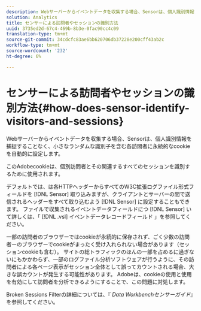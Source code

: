 ```yaml
---
description: Webサーバーからイベントデータを収集する場合、Sensorは、個人識別情報を捕捉することなく、小さなランダムな識別子を含む各訪問者に永続的なcookieを自動的に設定します。
solution: Analytics
title: センサーによる訪問者やセッションの識別方法
uuid: 3735ed2d-67c4-469b-8b3e-0fac90cc4c09
translation-type: tm+mt
source-git-commit: 34cdcfc83ae6bb620706db37228e200cff43ab2c
workflow-type: tm+mt
source-wordcount: '232'
ht-degree: 6%

---
```



# センサーによる訪問者やセッションの識別方法{#how-does-sensor-identify-visitors-and-sessions}

Webサーバーからイベントデータを収集する場合、Sensorは、個人識別情報を捕捉することなく、小さなランダムな識別子を含む各訪問者に永続的なcookieを自動的に設定します。

このAdobecookieは、個別訪問者とその関連するすべてのセッションを識別するために使用されます。

デフォルトでは、は各HTTPヘッダーからすべてのW3C拡張ログファイル形式フィールドを [!DNL Sensor] 取り込みますが、クライアントとサーバーの間で送信されるヘッダーをすべて取り込むよう [!DNL Sensor] に設定することもできます。 ファイルで収集されるイベントデータフィールドにつ [!DNL Sensor] いて詳しくは、「 [!DNL .vsl] イベントデータレコードフィールド [](../../home/c-snsr-ovrvw/c-evnt-data-rcd-flds/c-evnt-data-rcd-flds.md#concept-ed2a8797cb5b4995b55ffd50a9f12a44)」を参照してください。

一部の訪問者のブラウザーではcookieが永続的に保存されず、ごく少数の訪問者ーのブラウザーでcookieがまったく受け入れられない場合があります（セッションcookieも含む）。 サイトの総トラフィックのほんの一部を占めるに過ぎないにもかかわらず、一部のログファイル分析ソフトウェアが行うように、その訪問者による各ページ表示がセッション全体として誤ってカウントされる場合、大きな誤カウントが発生する可能性があります。 Adobeは、cookieの使用と使用を有効にして訪問者を分析できるようにすることで、この問題に対処します。

Broken Sessions Filterの詳細については、『 *Data Workbenchセンサーガイド*』を参照してください。
